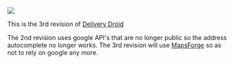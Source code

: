 ![](https://lh3.ggpht.com/uYmZBUM6scsE4RRVbiGySZagWHne_JtYiJokCfhfVjzlNWiVwujpqWhrV7qk6VZwTqA=s360-rw)

This is the 3rd revision of [Delivery Droid](https://play.google.com/store/apps/details?id=com.catglo.deliverydroid "Delivery Droid") 

The 2nd revision uses google API's that are no longer public so the address autocomplete no longer works. The 3rd revision will use [MapsForge](https://github.com/mapsforge/mapsforge "MapsForge") so as not to rely on google any more. 
